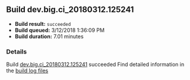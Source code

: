 ## Build dev.big.ci_20180312.125241
- **Build result:** `succeeded`
- **Build queued:** 3/12/2018 1:36:09 PM
- **Build duration:** 7.01 minutes
### Details
Build [dev.big.ci_20180312.125241](https://winappstudio.visualstudio.com/web/build.aspx?pcguid=a4ef43be-68ce-4195-a619-079b4d9834c2&builduri=vstfs%3a%2f%2f%2fBuild%2fBuild%2f25241) succeeded
Find detailed information in the [build log files](https://uwpctdiags.blob.core.windows.net/buildlogs/dev.big.ci_20180312.125241_logs.zip)
